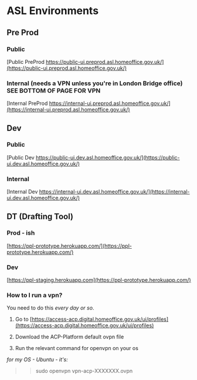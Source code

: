 # ASL Environments

## Pre Prod
### Public
[Public PreProd https://public-ui.preprod.asl.homeoffice.gov.uk/](https://public-ui.preprod.asl.homeoffice.gov.uk/)

### Internal (needs a VPN unless you're in London Bridge office) SEE BOTTOM OF PAGE FOR VPN
[Internal PreProd https://internal-ui.preprod.asl.homeoffice.gov.uk/](https://internal-ui.preprod.asl.homeoffice.gov.uk/)

## Dev

### Public
[Public Dev https://public-ui.dev.asl.homeoffice.gov.uk/](https://public-ui.dev.asl.homeoffice.gov.uk/)

### Internal
[Internal Dev https://internal-ui.dev.asl.homeoffice.gov.uk/](https://internal-ui.dev.asl.homeoffice.gov.uk/)

## DT (Drafting Tool)

### Prod - ish
[https://ppl-prototype.herokuapp.com/](https://ppl-prototype.herokuapp.com/)

### Dev
[https://ppl-staging.herokuapp.com](https://ppl-prototype.herokuapp.com/)

### How to I run a vpn?

You need to do this *every day or so*.

1) Go to [https://access-acp.digital.homeoffice.gov.uk/ui/profiles](https://access-acp.digital.homeoffice.gov.uk/ui/profiles)

2) Download the ACP-Platform default ovpn file

3) Run the relevant command for openvpn on your os

*for my OS - Ubuntu - it's:*

>> sudo openvpn vpn-acp-XXXXXXX.ovpn

